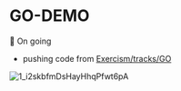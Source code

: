 # GO-DEMO

:pushpin: On going
- pushing code from <a href="https://exercism.org/tracks/go/exercises">Exercism/tracks/GO</a>

 ![1_i2skbfmDsHayHhqPfwt6pA](https://user-images.githubusercontent.com/88369201/152857182-aac16d11-492d-4db0-b6ac-5776f2eda535.png)
